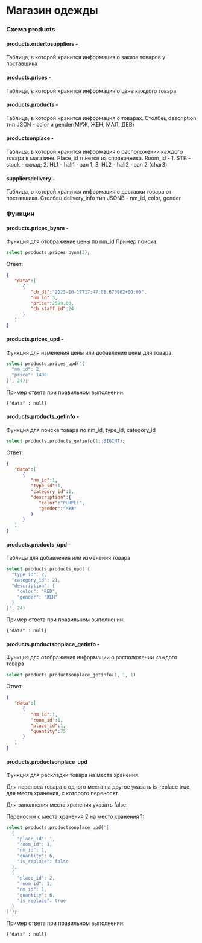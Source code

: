 # Магазин одежды

### Схема products 

#### products.ordertosuppliers - 
Таблица, в которой хранится информация о заказе товаров у поставщика
#### products.prices - 
Таблица, в которой хранится информация о цене каждого товара
#### products.products - 
Таблица, в которой хранится информация о товарах.
Столбец description тип JSON - color и gender(МУЖ, ЖЕН, МАЛ, ДЕВ)
#### productsonplace - 
Таблица, в которой хранится информация о расположении каждого товара в магазине. 
Place_id тянется из справочника. Room_id - 1. STK - stock - cклад; 2. HL1 - hall1 - зал 1, 3. HL2 - hall2 - зал 2 (char3).
#### suppliersdelivery - 
Таблица, в которой хранится информация о доставки товара от поставщика. Столбец delivery_info тип JSONB - nm_id, color, gender

### Функции
#### products.prices_bynm - 
Функция для отображение цены по nm_id
Пример поиска:
```sql
select products.prices_bynm(3);
```
Ответ:
```json
{
   "data":[
      {
         "ch_dt":"2023-10-17T17:47:08.670962+00:00",
         "nm_id":3,
         "price":2599.00,
         "ch_staff_id":24
      }
   ]
}
```
#### products.prices_upd - 
Функция для изменения цены или добавление цены для товара.
```sql
select products.prices_upd('{
  "nm_id": 2,
  "price": 1400
}', 24);
```
Пример ответа при правильном выполнении:

```jsonb
{"data" : null}
```

#### products.products_getinfo - 
Функция для поиска товара по nm_id, type_id, category_id
```sql
select products.products_getinfo(1::BIGINT);
```
Ответ:
```json
{
   "data":[
      {
         "nm_id":1,
         "type_id":1,
         "category_id":1,
         "description":{
            "color":"PURPLE",
            "gender":"МУЖ"
         }
      }
   ]
}
```
#### products.products_upd - 
Таблица для добавления или изменения товара 
```sql
select products.products_upd('{
  "type_id": 2,
  "category_id": 21,
  "description": {
    "color": "RED",
    "gender": "ЖЕН"
  }
}', 24)
```
Пример ответа при правильном выполнении:

```jsonb
{"data" : null}
```
#### products.productsonplace_getinfo - 
Функция для отображения информации о расположении каждого товара 

```sql
select products.productsonplace_getinfo(1, 1, 1)
```
Ответ:
```json
{
   "data":[
      {
         "nm_id":1,
         "room_id":1,
         "place_id":1,
         "quantity":75
      }
   ]
}
```
#### products.productsonplace_upd
Функция для раскладки товара на места хранения. 

Для переноса товара с одного места на другое указать is_replace true для места хранения, с которого переносят.

Для заполнения места хранения указать false.

Переносим с места хранения 2 на место хранения 1:
```sql
select products.productsonplace_upd('[
  {
    "place_id": 1,
    "room_id": 1,
    "nm_id": 1,
    "quantity": 6,
    "is_replace": false
  },
  {
    "place_id": 2,
    "room_id": 1,
    "nm_id": 1,
    "quantity": 6,
    "is_replace": true
  }
]');
```
Пример ответа при правильном выполнении:

```jsonb
{"data" : null}
```
####